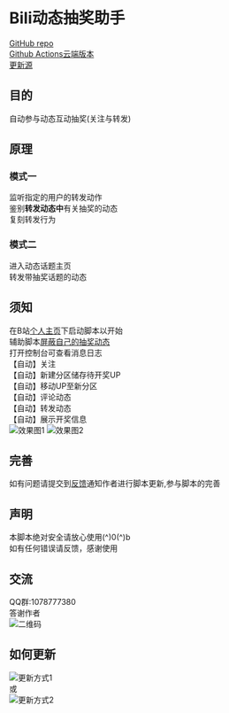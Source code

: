 # Bili动态抽奖助手
[GitHub repo](https://github.com/shanmite/Lottery)  
[Github Actions云端版本](https://github.com/shanmite/LotteryAutoScript)  
[更新源](https://gitee.com/shanmite/Lottery/raw/master/lottery-in-web.user.js)  
## 目的
自动参与动态互动抽奖(关注与转发)  
## 原理
### 模式一
监听指定的用户的转发动作  
鉴别**转发动态中**有关抽奖的动态  
复刻转发行为
### 模式二
进入动态话题主页  
转发带抽奖话题的动态
## 须知
在B站[个人主页](https://space.bilibili.com/)下启动脚本以开始  
辅助脚本[屏蔽自己的抽奖动态](https://greasyfork.org/zh-CN/scripts/415724)  
打开控制台可查看消息日志  
【自动】关注  
【自动】新建分区储存待开奖UP  
【自动】移动UP至新分区  
【自动】评论动态  
【自动】转发动态  
【自动】展示开奖信息  
![效果图1](https://ftp.bmp.ovh/imgs/2020/11/aa295603443b0db5.png)
![效果图2](https://ftp.bmp.ovh/imgs/2020/11/6dca018f6a52bb4f.png)
## 完善
如有问题请提交到[反馈](https://greasyfork.org/zh-CN/scripts/412468-bili%E5%8A%A8%E6%80%81%E6%8A%BD%E5%A5%96%E5%8A%A9%E6%89%8B/feedback)通知作者进行脚本更新,参与脚本的完善
## 声明
本脚本绝对安全请放心使用(^)0(^)b  
如有任何错误请反馈，感谢使用  
## 交流
QQ群:1078777380  
答谢作者  
![二维码](https://ftp.bmp.ovh/imgs/2020/11/28493ff919d52ce5.png)
## 如何更新
![更新方式1](https://ftp.bmp.ovh/imgs/2020/10/50310b2db579534a.png)  
或  
![更新方式2](https://ftp.bmp.ovh/imgs/2020/10/6be8bc305313b9dc.png)
